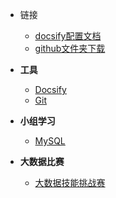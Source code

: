 * 链接
	* [docsify配置文档](https://angry-swanson-b4e47b.netlify.app/zh-cn/custom-navbar) 
	* [github文件夹下载](http://zhoudaxiaa.gitee.io/downgit/#/home)
  
* **工具**
  - [Docsify](<https://wfyblog.cn/notes/#/tools/docsify>)
  - [Git](<https://wfyblog.cn/notes/#/tools/git>)

* **小组学习**
  
  - [MySQL](<https://wfyblog.cn/notes/#/group/MySQL>)
  
* **大数据比赛**
  - [大数据技能挑战赛](<https://wfyblog.cn/notes/#/bigdata/0/0>)

  

